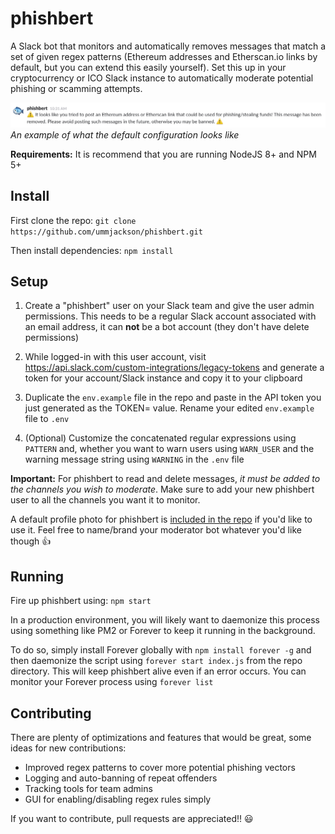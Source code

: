 # phishbert

A Slack bot that monitors and automatically removes messages that match a set of given regex patterns (Ethereum addresses and Etherscan.io links by default, but you can extend this easily yourself). Set this up in your cryptocurrency or ICO Slack instance to automatically moderate potential phishing or scamming attempts. 

![What the default configuration looks like](example.png?raw=true "Example")
*An example of what the default configuration looks like*

**Requirements:** It is recommend that you are running NodeJS 8+ and NPM 5+

## Install

First clone the repo: `git clone https://github.com/ummjackson/phishbert.git`

Then install dependencies: `npm install`

## Setup

1. Create a "phishbert" user on your Slack team and give the user admin permissions. This needs to be a regular Slack account associated with an email address, it can **not** be a bot account (they don't have delete permissions)

2. While logged-in with this user account, visit https://api.slack.com/custom-integrations/legacy-tokens and generate a token for your account/Slack instance and copy it to your clipboard

3. Duplicate the `env.example` file in the repo and paste in the API token you just generated as the TOKEN= value. Rename your edited `env.example` file to `.env`

4. (Optional) Customize the concatenated regular expressions using `PATTERN` and, whether you want to warn users using `WARN_USER` and the warning message string using `WARNING` in the `.env` file

**Important:** For phishbert to read and delete messages, *it must be added to the channels you wish to moderate*. Make sure to add your new phishbert user to all the channels you want it to monitor.

A default profile photo for phishbert is [included in the repo](phishbert.png) if you'd like to use it. Feel free to name/brand your moderator bot whatever you'd like though 👍

##  Running

Fire up phishbert using: `npm start`

In a production environment, you will likely want to daemonize this process using something like PM2 or Forever to keep it running in the background.

To do so, simply install Forever globally with `npm install forever -g` and then daemonize the script using `forever start index.js` from the repo directory. This will keep phishbert alive even if an error occurs. You can monitor your Forever process using `forever list`

## Contributing

There are plenty of optimizations and features that would be great, some ideas for new contributions:

- Improved regex patterns to cover more potential phishing vectors
- Logging and auto-banning of repeat offenders
- Tracking tools for team admins
- GUI for enabling/disabling regex rules simply

If you want to contribute, pull requests are appreciated!! 😃